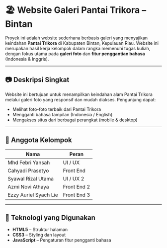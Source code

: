 # 🏖️ Website Galeri Pantai Trikora – Bintan

Proyek ini adalah website sederhana berbasis galeri yang menyajikan keindahan **Pantai Trikora** di Kabupaten Bintan, Kepulauan Riau. Website ini merupakan hasil kerja kelompok dalam rangka memenuhi tugas kuliah, dengan fokus utama pada **galeri foto** dan **fitur penggantian bahasa** (Indonesia & Inggris).

---

## 📷 Deskripsi Singkat

Website ini bertujuan untuk menampilkan keindahan alam Pantai Trikora melalui galeri foto yang responsif dan mudah diakses. Pengunjung dapat:
- Melihat foto-foto terbaik dari Pantai Trikora
- Mengganti bahasa tampilan (Indonesia / English)
- Mengakses situs dari berbagai perangkat (mobile & desktop)

---

## 👥 Anggota Kelompok

| Nama |Peran |
|------|-----|
| Mhd Febri Yansah| UI / UX |
| Cahyadi Prasetyo | Front End |
| Syawal Rizal Utama | UI / UX 2|
| Azmi Novi Athaya | Front End 2 |
| Ezzy Auriel Syach Lie | Front End 3|

---

## 🔧 Teknologi yang Digunakan

- **HTML5** – Struktur halaman
- **CSS3** – Styling dan layout
- **JavaScript** – Pengaturan fitur pengganti bahasa
